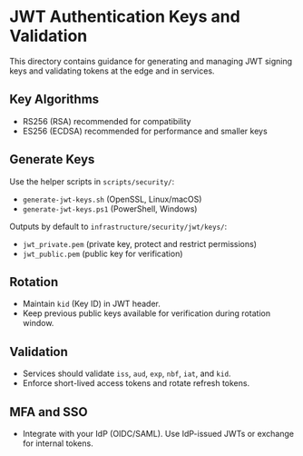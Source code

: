 # JWT Authentication Keys and Validation

This directory contains guidance for generating and managing JWT signing keys and validating tokens at the edge and in services.

## Key Algorithms
- RS256 (RSA) recommended for compatibility
- ES256 (ECDSA) recommended for performance and smaller keys

## Generate Keys
Use the helper scripts in `scripts/security/`:
- `generate-jwt-keys.sh` (OpenSSL, Linux/macOS)
- `generate-jwt-keys.ps1` (PowerShell, Windows)

Outputs by default to `infrastructure/security/jwt/keys/`:
- `jwt_private.pem` (private key, protect and restrict permissions)
- `jwt_public.pem` (public key for verification)

## Rotation
- Maintain `kid` (Key ID) in JWT header.
- Keep previous public keys available for verification during rotation window.

## Validation
- Services should validate `iss`, `aud`, `exp`, `nbf`, `iat`, and `kid`.
- Enforce short-lived access tokens and rotate refresh tokens.

## MFA and SSO
- Integrate with your IdP (OIDC/SAML). Use IdP-issued JWTs or exchange for internal tokens.
